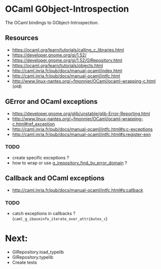 # OCaml GObject-Introspection

The OCaml bindings to GObject-Introspection.

## Resources

*  https://ocaml.org/learn/tutorials/calling_c_libraries.html
*  https://developer.gnome.org/gi/1.52/
*  https://developer.gnome.org/gi/1.52/GIRepository.html
*  https://ocaml.org/learn/tutorials/objects.html
*  http://caml.inria.fr/pub/docs/manual-ocaml/index.html
*  http://caml.inria.fr/pub/docs/manual-ocaml/intfc.html
*  http://www.linux-nantes.org/~fmonnier/OCaml/ocaml-wrapping-c.html (old)

## GError and OCaml exceptions

* https://developer.gnome.org/glib/unstable/glib-Error-Reporting.html
* http://www.linux-nantes.org/~fmonnier/OCaml/ocaml-wrapping-c.html#ref_exception
* http://caml.inria.fr/pub/docs/manual-ocaml/intfc.html#s:c-exceptions
* http://caml.inria.fr/pub/docs/manual-ocaml/intfc.html#s:register-exn

### TODO

  * create specific exceptions ?
  * how to wrap or use [g_irepository_find_by_error_domain](https://developer.gnome.org/gi/1.52/GIRepository.html#g-irepository-find-by-error-domain) ?

## Callback and OCaml exceptions

* http://caml.inria.fr/pub/docs/manual-ocaml/intfc.html#s:callback

### TODO
  * catch exceptions in callbacks ? (`caml_g_ibaseinfo_iterate_over_attributes_c`)

# Next:

* GIRepository.load_typelib
* GIRepository.typelib
* Create tests
